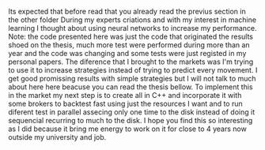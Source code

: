 Its expected that before read that you already read the previus section in the other folder
During my experts criations and with my interest in machine learning I thought about using neural networks to increase my performance.
Note: the code presented here was just the code that originated the results shoed on the thesis, much more test were performed during more than an year and the code was changing and some tests were just registed in my personal papers.
The diference that I brought to the markets was I'm trying to use it to increase strategies instead of trying to predict every movement.
I get good promissing results with simple strategies but I will not talk to much about here here beacuse you can read the thesis bellow.
To implement this in the market my next step is to create all in C++ and incorporate it with some brokers to backtest fast using just the resources I want and to run diferent test in parallel assecing only one time to the disk instead of doing it sequencial recurring to much to the disk.
I hope you find this so interesting as I did because it  bring me energy to work on it for close to 4 years now outside my university and job.
